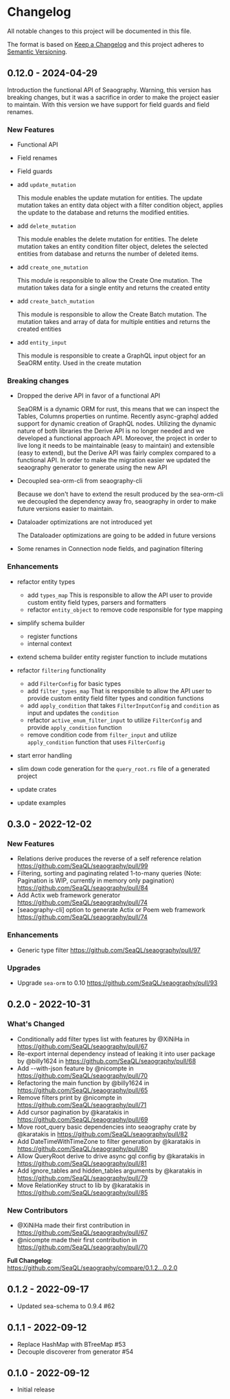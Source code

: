 # Changelog

All notable changes to this project will be documented in this file.

The format is based on [Keep a Changelog](http://keepachangelog.com/)
and this project adheres to [Semantic Versioning](http://semver.org/).

## 0.12.0 - 2024-04-29

Introduction the functional API of Seaography. Warning, this version has breaking changes, but it was a sacrifice in order to make the project easier to maintain. With this version we have support for field guards and field renames.

### New Features

* Functional API
* Field renames
* Field guards

* add `update_mutation`

  This module enables the update mutation for entities. The update mutation takes an entity data object with a filter condition object,
  applies the update to the database and returns the modified entities.


* add `delete_mutation`

  This module enables the delete mutation for entities. The delete mutation takes an entity condition filter object,
  deletes the selected entities from database and returns the number of deleted items.

* add `create_one_mutation`

  This module is responsible to allow the Create One mutation. The mutation takes data for a single entity and returns the created entity

* add `create_batch_mutation`

  This module is responsible to allow the Create Batch mutation. The mutation takes and array of data for multiple entities and returns the created entities

* add `entity_input`

  This module is responsible to create a GraphQL input object for an SeaORM entity. Used in the create mutation

### Breaking changes

* Dropped the derive API in favor of a functional API

  SeaORM is a dynamic ORM for rust, this means that we can inspect the Tables, Columns properties on runtime. Recently async-graphql added support for dynamic creation of GraphQL nodes. Utilizing the dynamic nature of both libraries the Derive API is no longer needed and we developed a functional approach API. Moreover, the project in order to live long it needs to be maintainable (easy to maintain) and extensible (easy to extend), but the Derive API was fairly complex compared to a functional API. In order to make the migration easier we updated the seaography generator to generate using the new API

* Decoupled sea-orm-cli from seaography-cli

  Because we don't have to extend the result produced by the sea-orm-cli we decoupled the dependency away fro, seaography in order to make future versions easier to maintain.

* Dataloader optimizations are not introduced yet

  The Dataloader optimizations are going to be added in future versions

* Some renames in Connection node fields, and pagination filtering

### Enhancements

* refactor entity types

  * add `types_map` This is responsible to allow the API user to provide custom entity field types, parsers and formatters
  * refactor `entity_object` to remove code responsible for type mapping

* simplify schema builder

  * register functions
  * internal context

* extend schema builder entity register function to include mutations

* refactor `filtering` functionality

  * add `FilterConfig` for basic types
  * add `filter_types_map` That is responsible to allow the API user to provide custom entity field filter types and condition functions
  * add `apply_condition` that takes `FilterInputConfig` and `condition` as input and updates the `condition`
  * refactor `active_enum_filter_input` to utilize `FilterConfig` and provide `apply_condition` function
  * remove condition code from `filter_input` and utilize `apply_condition` function that uses `FilterConfig`

* start error handling

* slim down code generation for the `query_root.rs` file of a generated project

* update crates

* update examples

## 0.3.0 - 2022-12-02

### New Features

* Relations derive produces the reverse of a self reference relation https://github.com/SeaQL/seaography/pull/99
* Filtering, sorting and paginating related 1-to-many queries (Note: Pagination is WIP, currently in memory only pagination) https://github.com/SeaQL/seaography/pull/84
* Add Actix web framework generator https://github.com/SeaQL/seaography/pull/74
* [seaography-cli] option to generate Actix or Poem web framework https://github.com/SeaQL/seaography/pull/74

### Enhancements

* Generic type filter https://github.com/SeaQL/seaography/pull/97

### Upgrades

* Upgrade `sea-orm` to 0.10 https://github.com/SeaQL/seaography/pull/93

## 0.2.0 - 2022-10-31

### What's Changed
* Conditionally add filter types list with features by @XiNiHa in https://github.com/SeaQL/seaography/pull/67
* Re-export internal dependency instead of leaking it into user package by @billy1624 in https://github.com/SeaQL/seaography/pull/68
* Add --with-json feature by @nicompte in https://github.com/SeaQL/seaography/pull/70
* Refactoring the main function by @billy1624 in https://github.com/SeaQL/seaography/pull/65
* Remove filters print by @nicompte in https://github.com/SeaQL/seaography/pull/71
* Add cursor pagination by @karatakis in https://github.com/SeaQL/seaography/pull/69
* Move root_query basic dependencies into seaography crate by @karatakis in https://github.com/SeaQL/seaography/pull/82
* Add DateTimeWithTimeZone to filter generation by @karatakis in https://github.com/SeaQL/seaography/pull/80
* Allow QueryRoot derive to drive async gql config by @karatakis in https://github.com/SeaQL/seaography/pull/81
* Add ignore_tables and hidden_tables arguments by @karatakis in https://github.com/SeaQL/seaography/pull/79
* Move RelationKey struct to lib by @karatakis in https://github.com/SeaQL/seaography/pull/85

### New Contributors
* @XiNiHa made their first contribution in https://github.com/SeaQL/seaography/pull/67
* @nicompte made their first contribution in https://github.com/SeaQL/seaography/pull/70

**Full Changelog**: https://github.com/SeaQL/seaography/compare/0.1.2...0.2.0

## 0.1.2 - 2022-09-17

* Updated sea-schema to 0.9.4 #62

## 0.1.1 - 2022-09-12

* Replace HashMap with BTreeMap #53
* Decouple discoverer from generator #54

## 0.1.0 - 2022-09-12

* Initial release
